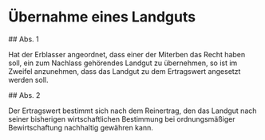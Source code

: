 # Übernahme eines Landguts



\#\# Abs. 1

 Hat der Erblasser angeordnet, dass einer der Miterben das Recht haben soll, ein zum Nachlass gehörendes Landgut zu übernehmen, so ist im Zweifel anzunehmen, dass das Landgut zu dem Ertragswert angesetzt werden soll.

\#\# Abs. 2

 Der Ertragswert bestimmt sich nach dem Reinertrag, den das Landgut nach seiner bisherigen wirtschaftlichen Bestimmung bei ordnungsmäßiger Bewirtschaftung nachhaltig gewähren kann. 

